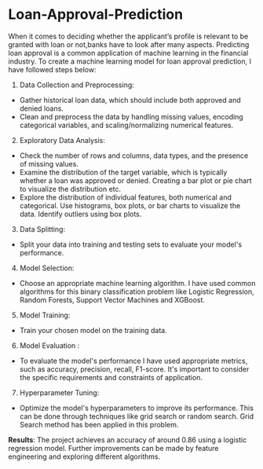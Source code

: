 # Loan-Approval-Prediction

When it comes to deciding whether the applicant’s profile is relevant to be granted with loan or not,banks have to look after many aspects.
Predicting loan approval is a common application of machine learning in the financial industry. To create a machine learning model for loan approval prediction, I have  followed  steps below:

1. Data Collection and Preprocessing:
- Gather historical loan data, which should include both approved and denied loans.
- Clean and preprocess the data by handling missing values, encoding categorical variables, and scaling/normalizing numerical features.

2. Exploratory Data Analysis:
- Check the number of rows and columns, data types, and the presence of missing values.
- Examine the distribution of the target variable, which is typically whether a loan was approved or denied. Creating a bar plot or pie chart to visualize the distribution etc.
- Explore the distribution of individual features, both numerical and categorical. Use histograms, box plots, or bar charts to visualize the data. Identify outliers using box plots.
   
3. Data Splitting:
- Split your data into training and testing sets to evaluate your model's performance.

4. Model Selection:
- Choose an appropriate machine learning algorithm. I have used common algorithms for this binary classification problem like  Logistic Regression,  Random Forests, Support Vector Machines and XGBoost.

5. Model Training:
- Train your chosen model on the training data.

6. Model Evaluation :
- To evaluate the model's performance  I have used appropriate metrics, such as accuracy, precision, recall, F1-score. It's important to consider the specific requirements and constraints of  application.
  
7. Hyperparameter Tuning:
- Optimize the model's hyperparameters to improve its performance. This can be done through techniques like grid search or random search. Grid Search method has been applied in this problem.

**Results**: The project achieves an accuracy of around 0.86 using a logistic regression model. Further improvements can be made by feature engineering and exploring different algorithms.

